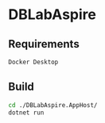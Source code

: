 # DBLabAspire
## Requirements
```txt
Docker Desktop
```
## Build
```bash
cd ./DBLabAspire.AppHost/
dotnet run
```
